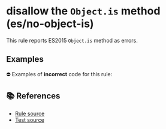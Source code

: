 # disallow the `Object.is` method (es/no-object-is)

This rule reports ES2015 `Object.is` method as errors.

## Examples

⛔ Examples of **incorrect** code for this rule:

<eslint-playground type="bad" code="/*eslint es/no-object-is: error */
const negZero = Object.is(value, -0)
" />

## 📚 References

- [Rule source](https://github.com/mysticatea/eslint-plugin-es/blob/v1.3.0/lib/rules/no-object-is.js)
- [Test source](https://github.com/mysticatea/eslint-plugin-es/blob/v1.3.0/tests/lib/rules/no-object-is.js)
